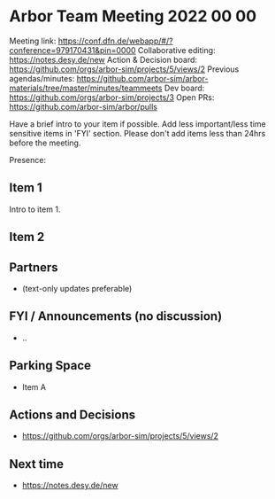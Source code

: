 # Arbor Team Meeting 2022 00 00

Meeting link: https://conf.dfn.de/webapp/#/?conference=979170431&pin=0000
Collaborative editing: https://notes.desy.de/new
Action & Decision board: https://github.com/orgs/arbor-sim/projects/5/views/2
Previous agendas/minutes: https://github.com/arbor-sim/arbor-materials/tree/master/minutes/teammeets
Dev board: https://github.com/orgs/arbor-sim/projects/3
Open PRs: https://github.com/arbor-sim/arbor/pulls

Have a brief intro to your item if possible.
Add less important/less time sensitive items in 'FYI' section.
Please don't add items less than 24hrs before the meeting.

Presence:

## Item 1

Intro to item 1.

## Item 2



## Partners

- (text-only updates preferable)

## FYI / Announcements (no discussion)

- ..

## Parking Space

- Item A

## Actions and Decisions

- https://github.com/orgs/arbor-sim/projects/5/views/2

## Next time

- https://notes.desy.de/new
